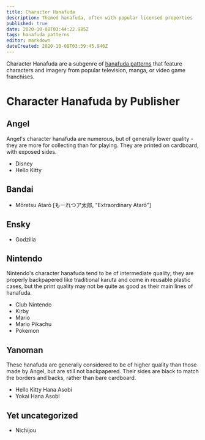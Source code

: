 ```yaml
---
title: Character Hanafuda
description: Themed hanafuda, often with popular licensed properties
published: true
date: 2020-10-08T03:44:22.985Z
tags: hanafuda patterns
editor: markdown
dateCreated: 2020-10-08T03:39:45.940Z
---
```


Character Hanafuda are a subgenre of [hanafuda patterns](/en/hanafuda/patterns) that feature characters and imagery from popular television, manga, or video game franchises.

# Character Hanafuda by Publisher

## Angel
Angel's character hanafuda are numerous, but of generally lower quality - they are more for collecting than for playing. They are printed on cardboard, with exposed sides.
- Disney
- Hello Kitty

## Bandai
- Mōretsu Atarō [もーれつア太郎, "Extraordinary Atarō"]

## Ensky
- Godzilla

## Nintendo
Nintendo's character hanafuda tend to be of intermediate quality; they are properly backpapered like traditional karuta and come in reusable plastic cases, but the print quality may not be quite as good as their main lines of hanafuda.
- Club Nintendo
- Kirby
- Mario
- Mario Pikachu
- Pokemon

## Yanoman
These hanafuda are generally considered to be of higher quality than those made by Angel, but are still not backpapered. Their sides are black to match the borders and backs, rather than bare cardboard.
- Hello Kitty Hana Asobi
- Yokai Hana Asobi


## Yet uncategorized
- Nichijou